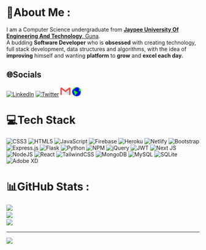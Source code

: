 # 💫About Me :
 I am a Computer Science undergraduate from <a href="https://www.juet.ac.in/"> <b>Jaypee University Of Engineering And Technology</b>, Guna</a>. <br> A budding <b>Software Developer</b> who is <b>obsessed</b>
 with creating technology, full stack development, data structures and algorithms, with the idea of <b>improving</b> himself and wanting <b>platform</b> to 
<b>grow</b> and <b>excel each day.</b>

## 🌐Socials
[![LinkedIn](https://img.shields.io/badge/LinkedIn-%230077B5.svg?logo=linkedin&logoColor=white)](https://linkedin.com/in/harsh-marolia-232757197) [![Twitter](https://img.shields.io/badge/Twitter-%231DA1F2.svg?logo=Twitter&logoColor=white)](https://twitter.com/MaroliaHarsh) 
<a href="mailto:maroliaharsh@gmail.com"><img alt="Harsh Marolia | Gmail" width="26" src="https://github.com/HarshMarolia/HarshMarolia/blob/main/Assets/Gmail.svg" /></a>
  <a href="https://harshmarolia.netlify.app/"><img src="https://github.com/HarshMarolia/HarshMarolia/blob/main/Assets/Earth.gif" width="24"></a>

# 💻Tech Stack
![CSS3](https://img.shields.io/badge/css3-%231572B6.svg?style=plastic&logo=css3&logoColor=white) ![HTML5](https://img.shields.io/badge/html5-%23E34F26.svg?style=plastic&logo=html5&logoColor=white) ![JavaScript](https://img.shields.io/badge/javascript-%23323330.svg?style=plastic&logo=javascript&logoColor=%23F7DF1E) ![Firebase](https://img.shields.io/badge/firebase-%23039BE5.svg?style=plastic&logo=firebase) ![Heroku](https://img.shields.io/badge/heroku-%23430098.svg?style=plastic&logo=heroku&logoColor=white) ![Netlify](https://img.shields.io/badge/netlify-%23000000.svg?style=plastic&logo=netlify&logoColor=#00C7B7) ![Bootstrap](https://img.shields.io/badge/bootstrap-%23563D7C.svg?style=plastic&logo=bootstrap&logoColor=white) ![Express.js](https://img.shields.io/badge/express.js-%23404d59.svg?style=plastic&logo=express&logoColor=%2361DAFB) ![Flask](https://img.shields.io/badge/flask-%23000.svg?style=plastic&logo=flask&logoColor=white) ![Python](https://img.shields.io/badge/python-3670A0?style=plastic&logo=python&logoColor=ffdd54) ![NPM](https://img.shields.io/badge/NPM-%23000000.svg?style=plastic&logo=npm&logoColor=white) ![jQuery](https://img.shields.io/badge/jquery-%230769AD.svg?style=plastic&logo=jquery&logoColor=white) ![JWT](https://img.shields.io/badge/JWT-black?style=plastic&logo=JSON%20web%20tokens) ![Next JS](https://img.shields.io/badge/Next-black?style=plastic&logo=next.js&logoColor=white) ![NodeJS](https://img.shields.io/badge/node.js-6DA55F?style=plastic&logo=node.js&logoColor=white) ![React](https://img.shields.io/badge/react-%2320232a.svg?style=plastic&logo=react&logoColor=%2361DAFB) ![TailwindCSS](https://img.shields.io/badge/tailwindcss-%2338B2AC.svg?style=plastic&logo=tailwind-css&logoColor=white) ![MongoDB](https://img.shields.io/badge/MongoDB-%234ea94b.svg?style=plastic&logo=mongodb&logoColor=white) ![MySQL](https://img.shields.io/badge/mysql-%2300f.svg?style=plastic&logo=mysql&logoColor=white) ![SQLite](https://img.shields.io/badge/sqlite-%2307405e.svg?style=plastic&logo=sqlite&logoColor=white) ![Adobe XD](https://img.shields.io/badge/Adobe%20XD-470137?style=plastic&logo=Adobe%20XD&logoColor=#FF61F6)
# 📊GitHub Stats :
![](https://github-readme-stats.vercel.app/api?username=HarshMarolia&theme=radical&hide_border=false&include_all_commits=false&count_private=false)<br/>
![](https://github-readme-streak-stats.herokuapp.com/?user=HarshMarolia&theme=radical&hide_border=false)<br/>
![](https://github-readme-stats.vercel.app/api/top-langs/?username=HarshMarolia&theme=radical&hide_border=false&include_all_commits=false&count_private=false&layout=compact)

---
[![](https://visitcount.itsvg.in/api?id=HarshMarolia&icon=0&color=0)](https://visitcount.itsvg.in)
